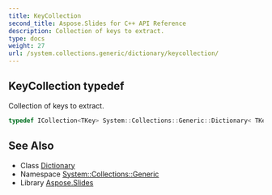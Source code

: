 ```yaml
---
title: KeyCollection
second_title: Aspose.Slides for C++ API Reference
description: Collection of keys to extract.
type: docs
weight: 27
url: /system.collections.generic/dictionary/keycollection/
---
```

## KeyCollection typedef


Collection of keys to extract.

```cpp
typedef ICollection<TKey> System::Collections::Generic::Dictionary< TKey, TValue >::KeyCollection
```

## See Also

* Class [Dictionary](../)
* Namespace [System::Collections::Generic](../../)
* Library [Aspose.Slides](../../../)